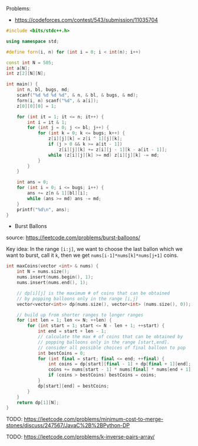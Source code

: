 Problems:
* https://codeforces.com/contest/543/submission/11035704

```cpp
#include <bits/stdc++.h>

using namespace std;

#define forn(i, n) for (int i = 0; i < int(n); i++)

const int N = 505;
int a[N];
int z[2][N][N];

int main() {
    int n, bl, bugs, md;
    scanf("%d %d %d %d", & n, & bl, & bugs, & md);
    forn(i, n) scanf("%d", & a[i]);
    z[0][0][0] = 1;

    for (int it = 1; it <= n; it++) {
        int i = it & 1;
        for (int j = 0; j <= bl; j++) {
            for (int k = 0; k <= bugs; k++) {
                z[i][j][k] = z[i ^ 1][j][k];
                if (j > 0 && k >= a[it - 1])
                    z[i][j][k] += z[i][j - 1][k - a[it - 1]];
                while (z[i][j][k] >= md) z[i][j][k] -= md;
            }
        }
    }

    int ans = 0;
    for (int i = 0; i <= bugs; i++) {
        ans += z[n & 1][bl][i];
        while (ans >= md) ans -= md;
    }
    printf("%d\n", ans);
}
```

* Burst Ballons

source: https://leetcode.com/problems/burst-balloons/

Key idea: In the range `[i:j]`, we want to choose the last ballon which we want to burst, call it `k`, then we get `nums[i-1]*nums[k]*nums[j+1]` coins.

```cpp
int maxCoins(vector <int> & nums) {
    int N = nums.size();
    nums.insert(nums.begin(), 1);
    nums.insert(nums.end(), 1);

    // dp[i][j] is the maximum # of coins that can be obtained
    // by popping balloons only in the range [i,j]
    vector<vector<int>> dp(nums.size(), vector<int> (nums.size(), 0));

    // build up from shorter ranges to longer ranges
    for (int len = 1; len <= N; ++len) {
        for (int start = 1; start <= N - len + 1; ++start) {
            int end = start + len - 1;
            // calculate the max # of coins that can be obtained by
            // popping balloons only in the range [start,end].
            // consider all possible choices of final balloon to pop
            int bestCoins = 0;
            for (int final = start; final <= end; ++final) {
                int coins = dp[start][final - 1] + dp[final + 1][end]; // coins from popping subranges
                coins += nums[start - 1] * nums[final] * nums[end + 1]; // coins from final pop
                if (coins > bestCoins) bestCoins = coins;
            }
            dp[start][end] = bestCoins;
        }
    }
    return dp[1][N];
}
```

TODO: https://leetcode.com/problems/minimum-cost-to-merge-stones/discuss/247567/JavaC%2B%2BPython-DP

TODO: https://leetcode.com/problems/k-inverse-pairs-array/

